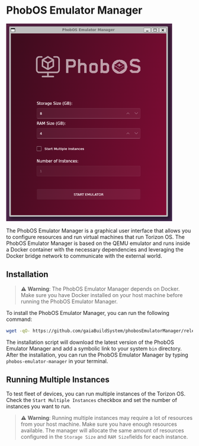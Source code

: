 # PhobOS Emulator Manager

![alt text](.doc/screenshot.png)

The PhobOS Emulator Manager is a graphical user interface that allows you to configure resources and run virtual machines that run Torizon OS. The PhobOS Emulator Manager is based on the QEMU emulator and runs inside a Docker container with the necessary dependencies and leveraging the Docker bridge network to communicate with the external world.

## Installation

> ⚠️ **Warning**: The PhobOS Emulator Manager depends on Docker. Make sure you have Docker installed on your host machine before running the PhobOS Emulator Manager.

To install the PhobOS Emulator Manager, you can run the following command:

```bash
wget -qO- https://github.com/gaiaBuildSystem/phobosEmulatorManager/releases/latest/download/install.sh  | bash
```

The installation script will download the latest version of the PhobOS Emulator Manager and add a symbolic link to your system `bin` directory. After the installation, you can run the PhobOS Emulator Manager by typing `phobos-emulator-manager` in your terminal.

## Running Multiple Instances

To test fleet of devices, you can run multiple instances of the Torizon OS. Check the `Start Multiple Instances` checkbox and set the number of instances you want to run.

> ⚠️ **Warning**: Running multiple instances may require a lot of resources from your host machine. Make sure you have enough resources available. The manager will allocate the same amount of resources configured in the `Storage Size` and `RAM Size`fields for each instance.
